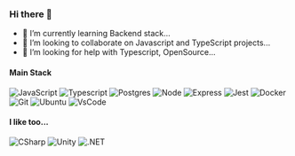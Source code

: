 ### Hi there 🤙


- 🌱 I’m currently learning Backend stack...
- 👯 I’m looking to collaborate on Javascript and TypeScript projects...
- 🤔 I’m looking for help with Typescript, OpenSource...
<!--
- 🔭 I’m currently working on ...
- 💬 Ask me about ...
- ⚡ Fun fact: ...
- -->

#### Main Stack
![JavaScript](https://img.shields.io/badge/JavaScript-F7DF1E?style=for-the-badge&logo=javascript&logoColor=black) ![Typescript](https://img.shields.io/badge/TypeScript-007ACC?style=for-the-badge&logo=typescript&logoColor=white) ![Postgres](https://img.shields.io/badge/PostgreSQL-316192?style=for-the-badge&logo=postgresql&logoColor=white) ![Node](https://img.shields.io/badge/Node.js-43853D?style=for-the-badge&logo=node.js&logoColor=white) ![Express](https://img.shields.io/badge/Express.js-404D59?style=for-the-badge&logo=express&logoColor=white) ![Jest](https://img.shields.io/badge/Jest-C21325?style=for-the-badge&logo=jest&logoColor=white) ![Docker](https://img.shields.io/badge/Docker-2CA5E0?style=for-the-badge&logo=docker&logoColor=white) ![Git](https://img.shields.io/badge/Git-F05032?style=for-the-badge&logo=git&logoColor=white) ![Ubuntu](https://img.shields.io/badge/Ubuntu-E95420?style=for-the-badge&logo=ubuntu&logoColor=white) ![VsCode](https://img.shields.io/badge/Visual_Studio_Code-0078D4?style=for-the-badge&logo=visual%20studio%20code&logoColor=white)

#### I like too...
![CSharp](https://img.shields.io/badge/c%23-%23239120.svg?&style=for-the-badge&logo=c-sharp&logoColor=white) ![Unity](https://img.shields.io/badge/Unity-100000?style=for-the-badge&logo=unity&logoColor=white) ![.NET](https://img.shields.io/badge/.NET-5C2D91?style=for-the-badge&logo=.net&logoColor=white)
